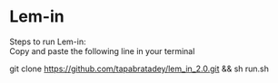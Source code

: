 # Lem-in

Steps to run Lem-in:</br>
Copy and paste the following line in your terminal</br>

git clone https://github.com/tapabratadey/lem_in_2.0.git && sh run.sh
